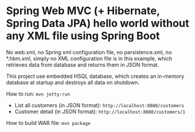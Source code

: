 <h1>Spring Web MVC (+ Hibernate, Spring Data JPA) hello world without any XML file using Spring Boot</h1>
<p>No web.xml, no Spring xml configuration file, no persistence.xml, 
no *.hbm.xml, simply no XML configuration file is  in this example, 
which retrieves data from database and returns them in JSON format.</p>

<p>This project use embedded HSQL database, which creates an in-memory database at startup and 
destroys all data on shutdown.</p>

<p>
	How to run:
	<code>mvn jetty:run</code>
</p>

<ul>
<li>List all customers (in JSON format): <code>http://localhost:8080/customers</code></li>
<li>Customer detail (in JSON format): <code>http://localhost:8080/customers/1</code></li>
</ul>

<p>
	How to build WAR file:
	<code>mvn package</code>
</p>
